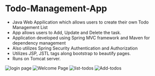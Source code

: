 # Todo-Management-App


* Java Web Appilication which allows users to create their own Todo Management List
* App allows users to Add, Update and Delete the task. 
* Application developed using Spring MVC framework and Maven for dependency management
* Also utilizes Spring Security Authentication and Authorization
* Utilizes JSP, JSTL tags along bootstrap to beautify pages.
* Runs on Tomcat server. 

![login page](https://ibb.co/eokQ2k)
![Welcome Page](https://ibb.co/nr1F2k)
![list-todos](https://ibb.co/mdojv5)
![Add-todos](https://ibb.co/jR7oNk)
